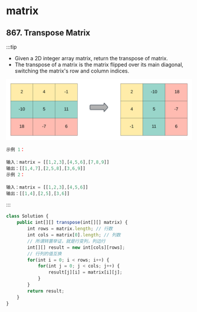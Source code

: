 # matrix

## 867. Transpose Matrix
:::tip
- Given a 2D integer array matrix, return the transpose of matrix.
- The transpose of a matrix is the matrix flipped over its main diagonal, switching the matrix's row and column indices.

![Locale Dropdown](./img/hint_transpose.png)

```js
示例 1：

输入：matrix = [[1,2,3],[4,5,6],[7,8,9]]
输出：[[1,4,7],[2,5,8],[3,6,9]]
示例 2：

输入：matrix = [[1,2,3],[4,5,6]]
输出：[[1,4],[2,5],[3,6]]
```
:::

```js
class Solution {
    public int[][] transpose(int[][] matrix) {
        int rows = matrix.length; // 行数
        int cols = matrix[0].length; // 列数
        // 所谓转置举证，就是行变列，列边行
        int[][] result = new int[cols][rows];
        // 行列的值互换
        for(int i = 0; i < rows; i++) {
            for(int j = 0; j < cols; j++) {
                result[j][i] = matrix[i][j];
            }
        }
        return result;
    }
}
```